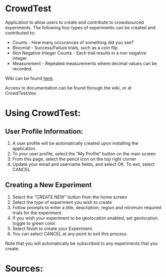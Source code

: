 # CrowdTest

Application to allow users to create and contribute to crowdsourced experiments. 
The following four types of experiments can be created and contributed to:

* Counts - How many occurances of something did you see?
* Binomial - Success/Failure trials, such as a coin flip.
* Non Negative Integer Counts - Each trial results in a non negative integer
* Measurement - Repeated measurements where decimal values can be recorded.

Wiki can be found [here](https://github.com/CMPUT301W21T26/CrowdTest/wiki).

Access to documentation can be found through the wiki, or at CrowdTest/doc

# Using CrowdTest:

## User Profile Information:
1. A user profile will be automatically created upon installing the application.
2. To your user profile, select the "My Profile" button on the main screen
3. From this page, select the pencil icon on the top right corner
4. Update your email and username fields, and select OK. To exit, select CANCEL.

## Creating a New Experiment
1. Select the "CREATE NEW" button from the home screen
2. Select the type of experiment you wish to create
3. Follow prompts to enter a title, description, region and minimum required trials for the experiment.
4. If you wish your experiment to be geolocation enabled, set geolocation toggle to green color.
5. Select finish to create your Experiment.
6. You can select CANCEL at any point to exit this process.

Note that you will automatically be subscribed to any experiments that you create.


# Sources:


